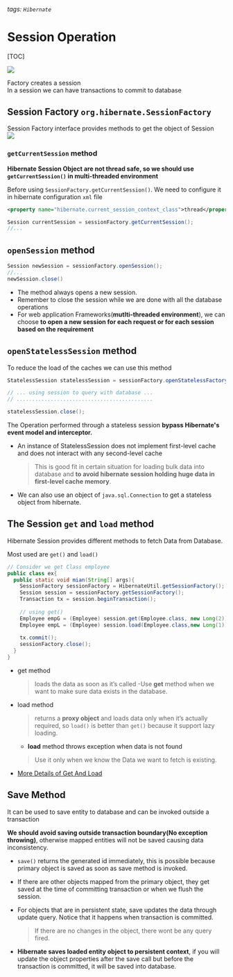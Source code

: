 ###### tags: `Hibernate`
# Session Operation
[TOC]

![](https://i.imgur.com/wUFs3bS.png)


Factory creates a session   
In a session we can have transactions to commit to database   


## Session Factory `org.hibernate.SessionFactory`

Session Factory interface provides methods to get the object of Session   
![](https://i.imgur.com/MYDYdd1.png)   
### `getCurrentSession` method

**Hibernate Session Object are not thread safe, so we should use `getCurrentSession()` in multi-threaded environment**

Before using `SessionFactory.getCurrentSession()`.
We need to configure it in hibernate configuration `xml` file
```xml 
<property name="hibernate.current_session_context_class">thread</property>
```

```java
Session currentSession = sessionFactory.getCurrentSession();
//...
```
## `openSession` method
```java
Session newSession = sessionFactory.openSession();
//...
newSession.close()
```
- The method always opens a new session.
- Remember to close the session while we are done with all the database operations
- For web application Frameworks(**mutlti-threaded environment**), we can choose **to open a new session for each request or for each session based on the requirement**

## `openStatelessSession` method

To reduce the load of the caches we can use this method

```java
StatelessSession statelessSession = sessionFactory.openStatelessFactory()

// ... using session to query with database ...
// ............................................

statelessSession.close();
```
The Operation performed through a stateless session **bypass Hibernate's event model and interceptor.**
- An instance of StatelessSession does not implement first-level cache and does not interact with any second-level cache  
  > This is good fit in certain situation for loading bulk data into database and **to avoid hibernate session holding huge data in first-level cache memory**. 

- We can also use an object of `java.sql.Connection` to get a stateless object from hibernate.

## The Session `get` and `load` method

Hibernate Session provides different methods to fetch Data from Database.

Most used are `get()` and `load()`
```java
// Consider we get Class employee
public class ex{
  public static void mian(String[] args){
    SessionFactory sessionFactory = HibernateUtil.getSessionFactory();
    Session session = sessionFactory.getSessionFactory();
    Transaction tx = session.beginTransaction();
    
    // using get()
    Employee empG = (Employee) session.get(Employee.class, new Long(2));
    Employee empL = (Employee) session.load(Employee.class,new Long(1));
    
    tx.commit();
    sessionFactory.close();
  }
}
```
- get method 
  > loads the data as soon as it’s called 
  -Use **get** method when we want to make sure data exists in the database.  

- load method 
  > returns a **proxy object** and loads data only when it’s actually required, so `load()` is better than `get()` because it support lazy loading.
  - **load** method throws exception when data is not found
  > Use it only when we know the Data we want to fetch is existing.  

- [More Details of Get And Load](https://www.tutorialspoint.com/difference-between-get-and-load-in-hibernate#:~:text=In%20hibernate%2C%20get()%20and,throws%20object%20not%20found%20exception.)

## Save Method

It can be used to save entity to database and can be invoked outside a transaction

**We should avoid saving outside transaction boundary(No exception throwing)**, otherwise mapped entities will not be saved causing data inconsistency. 

- `save()` returns the generated id immediately, this is possible because primary object is saved as soon as save method is invoked.

- If there are other objects mapped from the primary object, they get saved at the time of committing transaction or when we flush the session.

- For objects that are in persistent state, save updates the data through update query. Notice that it happens when transaction is committed. 
  > If there are no changes in the object, there wont be any query fired. 

- **Hibernate saves loaded entity object to persistent context**, if you will update the object properties after the save call but before the transaction is committed, it will be saved into database.



